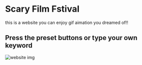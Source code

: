 # Scary Film Fstival
this is a website you can enjoy gif aimation you dreamed of!!

## Press the preset buttons or type your own keyword

![website img]()